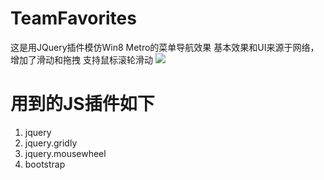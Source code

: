 # TeamFavorites

这是用JQuery插件模仿Win8 Metro的菜单导航效果
基本效果和UI来源于网络，增加了滑动和拖拽
支持鼠标滚轮滑动
<img src="http://photo.yupoo.com/leeolevis/EMvagrma/medish.jpg"></img>

# 用到的JS插件如下 #
<ol>
<li>jquery</li>
<li>jquery.gridly</li>
<li>jquery.mousewheel</li>
<li>bootstrap</li>
</ol>




